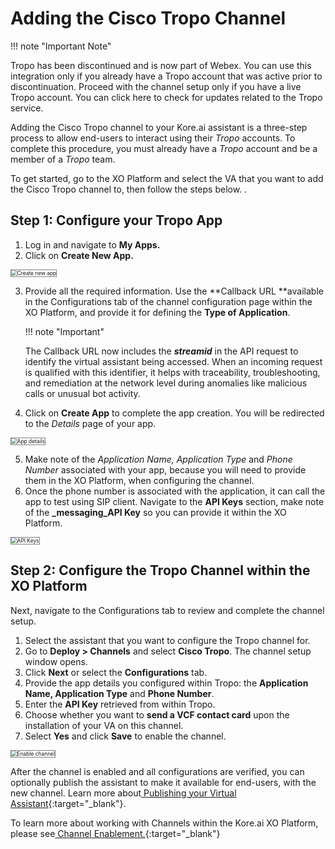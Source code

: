 # Adding the Cisco Tropo Channel


!!! note "Important Note"

   Tropo has been discontinued and is now part of Webex. You can use this integration only if you already have a Tropo account that was active prior to discontinuation.  Proceed with the channel setup only if you have a live Tropo account. You can click here to check for updates related to the Tropo service.


Adding the Cisco Tropo channel to your Kore.ai assistant is a three-step process to allow end-users to interact using their _Tropo_ accounts. To complete this procedure, you must already have a _Tropo_ account and be a member of a _Tropo_ team.

To get started, go to the XO Platform and select the VA that you want to add the Cisco Tropo channel to, then follow the steps below. .


## Step 1: Configure your Tropo App

1. Log in and navigate to **My Apps.** 
2. Click on **Create New App.**  
<img src="../images/tropo-img1.png" alt="Create new app" title="Create new app" style="border: 1px solid gray; zoom:60%;">

3. Provide all the required information. Use the **Callback URL **available in the Configurations tab of the channel configuration page within the XO Platform, and provide it for defining the **Type of Application**. 

   !!! note "Important"
   
      The Callback URL now includes the **_streamid_** in the API request to identify the virtual assistant being accessed. When an incoming request is qualified with this identifier, it helps with traceability, troubleshooting, and remediation at the network level during anomalies like malicious calls or unusual bot activity.

4. Click on **Create App** to complete the app creation. You will be redirected to the _Details_ page of your app.  
<img src="../images/tropo-img2.png" alt="App details" title="App details" style="border: 1px solid gray; zoom:60%;">

5. Make note of the _Application Name, Application Type_ and _Phone Number_ associated with your app, because you will need to provide them in the XO Platform, when configuring the channel.
6. Once the phone number is associated with the application, it can call the app to test using SIP client. Navigate to the **API Keys**  section, make note of the **_messaging_API Key** so you can provide it within the XO Platform.  
<img src="../images/tropo-img3.png" alt="API Keys" title="API Keys" style="border: 1px solid gray; zoom:60%;">


## Step 2: Configure the Tropo Channel within the XO Platform

Next, navigate to the Configurations tab to review and complete the channel setup.

1. Select the assistant that you want to configure the Tropo channel for. 
2. Go to **Deploy > Channels** and select **Cisco Tropo**. The channel setup window opens. 
3. Click **Next** or select the **Configurations** tab. 
4. Provide the app details you configured within Tropo: the **Application Name, Application Type** and **Phone Number**. 
5. Enter the **API Key** retrieved from within Tropo.
6. Choose whether you want to **send a VCF contact card** upon the installation of your VA on this channel.
7. Select **Yes** and click **Save** to enable the channel.  
<img src="../images/tropo-img4.png" alt="Enable channel" title="Enable channel" style="border: 1px solid gray; zoom:60%;">

After the channel is enabled and all configurations are verified, you can optionally publish the assistant to make it available for end-users, with the new channel. Learn more about[ Publishing your Virtual Assistant](../../deploy/publishing-bot/){:target="_blank"}.

To learn more about working with Channels within the Kore.ai XO Platform, please see[ Channel Enablement.](../adding-channels-to-your-bot){:target="_blank"}